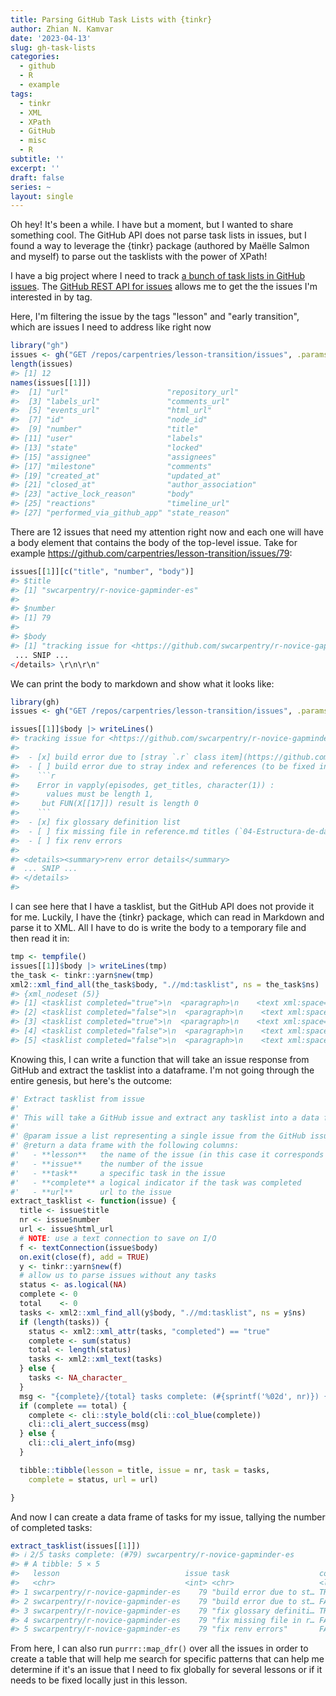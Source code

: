 ```yaml
---
title: Parsing GitHub Task Lists with {tinkr}
author: Zhian N. Kamvar
date: '2023-04-13'
slug: gh-task-lists
categories:
  - github
  - R
  - example
tags:
  - tinkr
  - XML
  - XPath
  - GitHub
  - misc
  - R
subtitle: ''
excerpt: ''
draft: false
series: ~
layout: single
---
```


Oh hey! It's been a while. I have but a moment, but I wanted to share something
cool. The GitHub API does not parse task lists in issues, but I found a way to
leverage the {tinkr} package (authored by Maëlle Salmon and myself) to parse out
the tasklists with the power of XPath!

I have a big project where I need to track [a bunch of task lists in GitHub 
issues](https://github.com/carpentries/lesson-transition/labels/lesson). The
[GitHub REST API for issues](https://docs.github.com/en/rest/issues?apiVersion=2022-11-28) 
allows me to get the the issues I'm interested in by tag.

Here, I'm filtering the issue by the tags "lesson" and "early transition", which
are issues I need to address like right now

``` r
library("gh")
issues <- gh("GET /repos/carpentries/lesson-transition/issues", .params = list(labels = "lesson,early transition"), per_page = 100, .limit = Inf)
length(issues)
#> [1] 12
names(issues[[1]])
#>  [1] "url"                      "repository_url"          
#>  [3] "labels_url"               "comments_url"            
#>  [5] "events_url"               "html_url"                
#>  [7] "id"                       "node_id"                 
#>  [9] "number"                   "title"                   
#> [11] "user"                     "labels"                  
#> [13] "state"                    "locked"                  
#> [15] "assignee"                 "assignees"               
#> [17] "milestone"                "comments"                
#> [19] "created_at"               "updated_at"              
#> [21] "closed_at"                "author_association"      
#> [23] "active_lock_reason"       "body"                    
#> [25] "reactions"                "timeline_url"            
#> [27] "performed_via_github_app" "state_reason"
```

There are 12 issues that need my attention right now and each one will have a
body element that contains the body of the top-level issue. Take for example
https://github.com/carpentries/lesson-transition/issues/79:


```r
issues[[1]][c("title", "number", "body")]
#> $title
#> [1] "swcarpentry/r-novice-gapminder-es"
#> 
#> $number
#> [1] 79
#> 
#> $body
#> [1] "tracking issue for <https://github.com/swcarpentry/r-novice-gapminder-es>\r\n\r\n - [x] build error due to [stray `.r` class item](https://github.com/swcarpentry/r-novice-gapminder-es/blob/fb174938184b4425fa378b3b388e77a18a52dc7c/_episodes_rmd/07-control-flow.Rmd#L330) (to be fixed in https://github.com/swcarpentry/r-novice-gapminder-es/pull/136)\r\n - [ ] build error due to stray index and references (to be fixed in https://github.com/swcarpentry/r-novice-gapminder-es/pull/141)\r\n   ```r\r\n   Error in vapply(episodes, get_titles, character(1)) : \r\n     values must be length 1,\r\n    but FUN(X[[17]]) result is length 0\r\n   ```\r\n - [x] fix glossary definition list\r\n - [ ] fix missing file in reference.md titles (`04-Estructura-de-datos-parte1/` and `05-Estructura-de-datos-parte2/`)\r\n - [ ] fix renv errors \r\n \r\n<details><summary>renv error details</summary>
 ... SNIP ...
</details> \r\n\r\n"
```

We can print the body to markdown and show what it looks like:

``` r
library(gh)
issues <- gh("GET /repos/carpentries/lesson-transition/issues", .params = list(labels = "lesson,early transition"), per_page = 100, .limit = Inf)

issues[[1]]$body |> writeLines()
#> tracking issue for <https://github.com/swcarpentry/r-novice-gapminder-es>
#> 
#>  - [x] build error due to [stray `.r` class item](https://github.com/swcarpentry/r-novice-gapminder-es/blob/fb174938184b4425fa378b3b388e77a18a52dc7c/_episodes_rmd/07-control-flow.Rmd#L330) (to be fixed in https://github.com/swcarpentry/r-novice-gapminder-es/pull/136)
#>  - [ ] build error due to stray index and references (to be fixed in https://github.com/swcarpentry/r-novice-gapminder-es/pull/141)
#>    ```r
#>    Error in vapply(episodes, get_titles, character(1)) : 
#>      values must be length 1,
#>     but FUN(X[[17]]) result is length 0
#>    ```
#>  - [x] fix glossary definition list
#>  - [ ] fix missing file in reference.md titles (`04-Estructura-de-datos-parte1/` and `05-Estructura-de-datos-parte2/`)
#>  - [ ] fix renv errors 
#>  
#> <details><summary>renv error details</summary>
#  ... SNIP ...
#> </details> 
#> 
```


I can see here that I have a tasklist, but the GitHub API does not provide it
for me. Luckily, I have the {tinkr} package, which can read in Markdown and
parse it to XML. All I have to do is write the body to a temporary file and then
read it in:

``` r
tmp <- tempfile()
issues[[1]]$body |> writeLines(tmp)
the_task <- tinkr::yarn$new(tmp)
xml2::xml_find_all(the_task$body, ".//md:tasklist", ns = the_task$ns)
#> {xml_nodeset (5)}
#> [1] <tasklist completed="true">\n  <paragraph>\n    <text xml:space="preserve ...
#> [2] <tasklist completed="false">\n  <paragraph>\n    <text xml:space="preserv ...
#> [3] <tasklist completed="true">\n  <paragraph>\n    <text xml:space="preserve ...
#> [4] <tasklist completed="false">\n  <paragraph>\n    <text xml:space="preserv ...
#> [5] <tasklist completed="false">\n  <paragraph>\n    <text xml:space="preserv ...
```


Knowing this, I can write a function that will take an issue response from GitHub
and extract the tasklist into a dataframe. I'm not going through the entire genesis,
but here's the outcome:

``` r
#' Extract tasklist from issue
#' 
#' This will take a GitHub issue and extract any tasklist into a data frame
#' 
#' @param issue a list representing a single issue from the GitHub issues API
#' @return a data frame with the following columns:
#'   - **lesson**   the name of the issue (in this case it corresponds to a lesson)
#'   - **issue**    the number of the issue
#'   - **task**     a specific task in the issue
#'   - **complete** a logical indicator if the task was completed
#'   - **url**      url to the issue
extract_tasklist <- function(issue) {
  title <- issue$title
  nr <- issue$number
  url <- issue$html_url
  # NOTE: use a text connection to save on I/O
  f <- textConnection(issue$body)
  on.exit(close(f), add = TRUE)
  y <- tinkr::yarn$new(f)
  # allow us to parse issues without any tasks
  status <- as.logical(NA)
  complete <- 0
  total    <- 0
  tasks <- xml2::xml_find_all(y$body, ".//md:tasklist", ns = y$ns)
  if (length(tasks)) {
    status <- xml2::xml_attr(tasks, "completed") == "true"
    complete <- sum(status)
    total <- length(status)
    tasks <- xml2::xml_text(tasks)
  } else {
    tasks <- NA_character_
  }
  msg <- "{complete}/{total} tasks complete: (#{sprintf('%02d', nr)}) {title}"
  if (complete == total) {
    complete <- cli::style_bold(cli::col_blue(complete))
    cli::cli_alert_success(msg)
  } else {
    cli::cli_alert_info(msg)
  }

  tibble::tibble(lesson = title, issue = nr, task = tasks, 
    complete = status, url = url)

}
```


And now I can create a data frame of tasks for my issue, tallying the number of
completed tasks:

```r
extract_tasklist(issues[[1]])
#> ℹ 2/5 tasks complete: (#79) swcarpentry/r-novice-gapminder-es
#> # A tibble: 5 × 5
#>   lesson                            issue task                    complete url  
#>   <chr>                             <int> <chr>                   <lgl>    <chr>
#> 1 swcarpentry/r-novice-gapminder-es    79 "build error due to st… TRUE     http…
#> 2 swcarpentry/r-novice-gapminder-es    79 "build error due to st… FALSE    http…
#> 3 swcarpentry/r-novice-gapminder-es    79 "fix glossary definiti… TRUE     http…
#> 4 swcarpentry/r-novice-gapminder-es    79 "fix missing file in r… FALSE    http…
#> 5 swcarpentry/r-novice-gapminder-es    79 "fix renv errors"       FALSE    http…
```

From here, I can also run `purrr::map_dfr()` over all the issues in order to 
create a table that will help me search for specific patterns that can help me
determine if it's an issue that I need to fix globally for several lessons or if
it needs to be fixed locally just in this lesson.